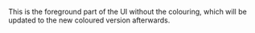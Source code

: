 This is the foreground part of the UI without the colouring, which will be updated to the new coloured version afterwards.
